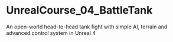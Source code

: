# UnrealCourse_04_BattleTank
An open-world head-to-head tank fight with simple AI, terrain and advanced control system in Unreal 4
